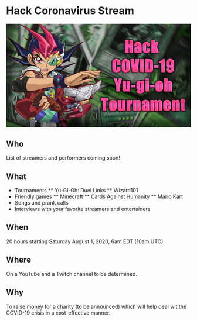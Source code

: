 # Hack Coronavirus Stream

![Hack Coronavirus Stream](images/banner.png)

## Who

List of streamers and performers coming soon!
<!--
  [![](https://img.youtube.com/vi/NLrIs9-n0GQ/0.jpg)](https://www.youtube.com/watch?v=NLrIs9-n0GQ)
  -->

## What

* Tournaments
** Yu-Gi-Oh: Duel Links
** Wizard101
* Friendly games
** Minecraft
** Cards Against Humanity
** Mario Kart
* Songs and prank calls
* Interviews with your favorite streamers and entertainers

## When

20 hours starting Saturday August 1, 2020, 6am EDT (10am UTC).

## Where

On a YouTube and a Twitch channel to be determined.

## Why

To raise money for a charity (to be announced) which will help deal wit the COVID-19 crisis in a
cost-effective manner.

